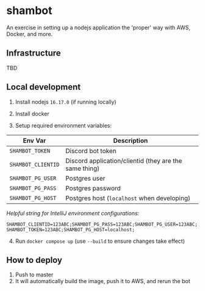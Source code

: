 # shambot

An exercise in setting up a nodejs application the 'proper' way with AWS, Docker, and more.

## Infrastructure

TBD

## Local development

1. Install nodejs `16.17.0` (if running locally)

2. Install docker

3. Setup required environment variables:

| Env Var            | Description                                            |
|--------------------|--------------------------------------------------------|
| `SHAMBOT_TOKEN`    | Discord bot token                                      |
| `SHAMBOT_CLIENTID` | Discord application/clientid (they are the same thing) |
| `SHAMBOT_PG_USER`  | Postgres user                                          |
| `SHAMBOT_PG_PASS`  | Postgres password                                      |
| `SHAMBOT_PG_HOST`  | Postgres host (`localhost` when developing)            |

_Helpful string for IntelliJ environment configurations:_

`SHAMBOT_CLIENTID=123ABC;SHAMBOT_PG_PASS=123ABC;SHAMBOT_PG_USER=123ABC;SHAMBOT_TOKEN=123ABC;SHAMBOT_PG_HOST=localhost;`

4. Run `docker compose up` (use `--build` to ensure changes take effect)

## How to deploy

1. Push to master
2. It will automatically build the image, push it to AWS, and rerun the bot